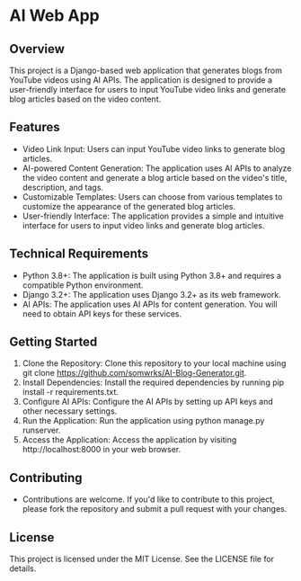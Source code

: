 # AI Web App

## Overview
This project is a Django-based web application that generates blogs from YouTube videos using AI APIs. The application is designed to provide a user-friendly interface for users to input YouTube video links and generate blog articles based on the video content.

## Features
- Video Link Input: Users can input YouTube video links to generate blog articles.
- AI-powered Content Generation: The application uses AI APIs to analyze the video content and generate a blog article based on the video's title, description, and tags.
- Customizable Templates: Users can choose from various templates to customize the appearance of the generated blog articles.
- User-friendly Interface: The application provides a simple and intuitive interface for users to input video links and generate blog articles.

## Technical Requirements
- Python 3.8+: The application is built using Python 3.8+ and requires a compatible Python environment.
- Django 3.2+: The application uses Django 3.2+ as its web framework.
- AI APIs: The application uses AI APIs for content generation. You will need to obtain API keys for these services.

## Getting Started
1. Clone the Repository: Clone this repository to your local machine using git clone https://github.com/somwrks/AI-Blog-Generator.git.
2. Install Dependencies: Install the required dependencies by running pip install -r requirements.txt.
3. Configure AI APIs: Configure the AI APIs by setting up API keys and other necessary settings.
4. Run the Application: Run the application using python manage.py runserver.
5. Access the Application: Access the application by visiting http://localhost:8000 in your web browser.

## Contributing
- Contributions are welcome. If you'd like to contribute to this project, please fork the repository and submit a pull request with your changes.

## License
This project is licensed under the MIT License. See the LICENSE file for details.
